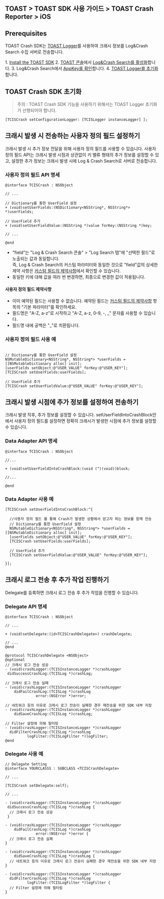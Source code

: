 ## TOAST > TOAST SDK 사용 가이드 > TOAST Crash Reporter > iOS

## Prerequisites

TOAST Crash SDK는 [TOAST Logger](./log-collector-ios)를 사용하여 크래시 정보를 Log&Crash Search 수집 서버로 전송합니다.

1\. [Install the TOAST SDK](./getting-started-ios)
2\. [TOAST 콘솔](https://console.cloud.toast.com)에서 [Log&Crash Search를 활성화](https://docs.toast.com/ko/Analytics/Log%20&%20Crash%20Search/ko/console-guide/)합니다.
3\. Log&Crash Search에서 [AppKey를 확인](https://docs.toast.com/ko/Analytics/Log%20&%20Crash%20Search/ko/console-guide/#appkey)합니다.
4\. [TOAST Logger를 초기화](./log-collector-ios#initialize)합니다.

## TOAST Crash SDK 초기화

> 주의 : TOAST Crash SDK 기능을 사용하기 위해서는 TOAST Logger 초기화가 선행되어야 합니다.
```objc
[TCISCrash setConfigurationLogger: [TCISLogger instanceLogger] ];
```

## 크래시 발생 시 전송하는 사용자 정의 필드 설정하기

크래시 발생 시 추가 정보 전달을 위해 사용자 정의 필드를 사용할 수 있습니다. 
사용자 정의 필드 API는 크래시 발생 시점과 상관없이 키 밸류 형태의 추가 정보를 설정할 수 있고, 설정한 추가 정보는 크래시 발생 시에 Log & Crash Search로 서버로 전송합니다.

### 사용자 정의 필드 API 명세

```objc
@interface TCISCrash : NSObject

// ...

// Dictionary를 통한 UserField 설정
+ (void)setUserFields:(NSDictionary<NSString*, NSString*> *)userFields;

// UserField 추가
+ (void)setUserFieldValue:(NSString *)value forKey:(NSString *)key;

// ...

@end
```

* "field"는 "Log & Crash Search 콘솔" > "Log Search 탭"에 "선택한 필드"로 노출되는 값과 동일합니다.  
즉, Log & Crash Search의 커스텀 파라미터와 동일한 것으로 "field"값의 상세한 제약 사항은 [커스텀 필드의 제약사항](http://docs.toast.com/ko/Analytics/Log%20&%20Crash%20Search/ko/api-guide/)에서 확인할 수 있습니다.
* 동일한 키에 대해 값을 여러 번 변경하면, 최종으로 변경한 값이 적용됩니다.

#### 사용자 정의 필드 제약사항

* 이미 예약된 필드는 사용할 수 없습니다. 예약된 필드는 [커스텀 필드의 제약사항](http://docs.toast.com/ko/Analytics/Log%20&%20Crash%20Search/ko/api-guide/) 항목의 "기본 파라미터"를 확인하세요.
* 필드명은 "A-Z, a-z"로 시작하고 "A-Z, a-z, 0-9, -, _" 문자를 사용할 수 있습니다.
* 필드명 내에 공백은 "\_"로 치환됩니다.


### 사용자 정의 필드 사용 예

```objc

// Dictionary를 통한 UserField 설정
NSMutableDictionary<NSString*, NSString*> *userFields = [[NSMutableDictionary alloc] init];  
[userFields setObject:@"USER_VALUE" forKey:@"USER_KEY"];
[TCISCrash setUserFields:userFields];

// UserField 추가
[TCISCrash setUserFieldValue:@"USER_VALUE" forKey:@"USER_KEY"];

```
## 크래시 발생 시점에 추가 정보를 설정하여 전송하기

크래시 발생 직후, 추가 정보를 설정할 수 있습니다.
setUserFieldIntoCrashBlock안에서 사용자 정의 필드를 설정하면 정확히 크래시가 발생한 시점에 추가 정보를 설정할 수 있습니다.

### Data Adapter API 명세
```objc
@interface TCISCrash : NSObject

//...

+ (void)setUserFieldIntoCrashBlock:(void (^)(void))block;

//...

@end
```

### Data Adapter 사용 예

```objc
[TCISCrash setUserFieldIntoCrashBlock:^{
  
  //사용자 정의 필드 를 통해 Crash가 발생한 상황에서 얻고자 하는 정보를 함께 전송
  // Dictionary를 통한 UserField 설정
  NSMutableDictionary<NSString*, NSString*> *userFields = [[NSMutableDictionary alloc] init];  
  [userFields setObject:@"USER_VALUE" forKey:@"USER_KEY"];
  [TCISCrash setUserFields:userFields];

  // UserField 추가
  [TCISCrash setUserFieldValue:@"USER_VALUE" forKey:@"USER_KEY"];

}];
```

## 크래시 로그 전송 후 추가 작업 진행하기

Delegate를 등록하면 크래시 로그 전송 후 추가 작업을 진행할 수 있습니다.


### Delegate API 명세
```objc
@interface TCISCrash : NSObject

// ...

+ (void)setDelegate:(id<TCISCrashDelegate>) crashDelegate;

// ...
@end

@protocol TCISCrashDelegate <NSObject>
@optional
// 크래시 로그 전송 성공
- (void)crashLogger:(TCISInstanceLogger *)crashLogger
 didSuccessCrashLog:(TCISLog *)crashLog;

// 크래시 로그 전송 실패
- (void)crashLogger:(TCISInstanceLogger *)crashLogger
    didFailCrashLog:(TCISLog *)crashLog
              error:(NSError *)error;

// 네트워크 등의 이유로 크래시 로그 전송이 실패한 경우 재전송을 위한 SDK 내부 저장
- (void)crashLogger:(TCISInstanceLogger *)crashLogger
    didSaveCrashLog:(TCISLog *)crashLog;

// Filter 설정에 의해 필터링
- (void)crashLogger:(TCISInstanceLogger *)crashLogger
  didFilterCrashLog:(TCISLog *)crashLog
          logFilter:(TCISLogFilter *)logFilter;
@end
```


### Delegate 사용 예

```objc
// Delegate Setting
@interface YOURCLASSS : SUBCLASS <TCISCrashDelegate>

// ...

[TCISCrash setDelegate:self];

// ...

- (void)crashLogger:(TCISInstanceLogger *)crashLogger
 didSuccessCrashLog:(TCISLog *)crashLog {
  // 크래시 로그 전송 성공
 }

- (void)crashLogger:(TCISInstanceLogger *)crashLogger
    didFailCrashLog:(TCISLog *)crashLog
              error:(NSError *)error {
  // 크래시 로그 전송 실패
}

- (void)crashLogger:(TCISInstanceLogger *)crashLogger
    didSaveCrashLog:(TCISLog *)crashLog {
  // 네트워크 등의 이유로 크래시 로그 전송이 실패한 경우 재전송을 위한 SDK 내부 저장
}

- (void)crashLogger:(TCISInstanceLogger *)crashLogger
  didFilterCrashLog:(TCISLog *)crashLog
          logFilter:(TCISLogFilter *)logFilter {
  // Filter 설정에 의해 필터링
}

```
